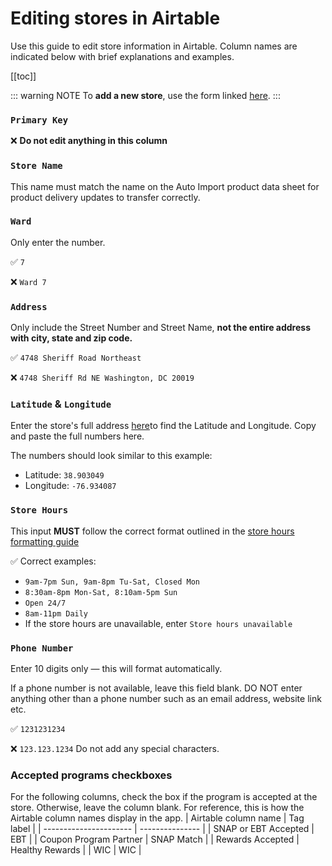 # Editing stores in Airtable
Use this guide to edit store information in Airtable. Column names are indicated below with brief explanations and examples.

[[toc]]

::: warning NOTE
To **add a new store**, use the form linked [here](links.html#airtable-forms).
:::

### `Primary Key`

:x: **Do not edit anything in this column**

### `Store Name`

This name must match the name on the Auto Import product data sheet for product delivery updates to transfer correctly.

### `Ward`

Only enter the number.

:white_check_mark: `7`

:x: `Ward 7`

### `Address`

Only include the Street Number and Street Name, **not the entire address with city, state and zip code.**

:white_check_mark: `4748 Sheriff Road Northeast`

:x: `4748 Sheriff Rd NE Washington, DC 20019`

### `Latitude` & `Longitude`

Enter the store's full address [here](https://www.latlong.net/)to find the Latitude and Longitude. Copy and paste the full numbers here.

The numbers should look similar to this example:
- Latitude: `38.903049`
- Longitude: `-76.934087`

### `Store Hours`

This input **MUST** follow the correct format outlined in the [store hours formatting guide](./storehours.md)

:white_check_mark: Correct examples:

- `9am-7pm Sun, 9am-8pm Tu-Sat, Closed Mon`
- `8:30am-8pm Mon-Sat, 8:10am-5pm Sun`
- `Open 24/7`
- `8am-11pm Daily`
- If the store hours are unavailable, enter `Store hours unavailable`

### `Phone Number`

Enter 10 digits only — this will format automatically.

If a phone number is not available, leave this field blank. DO NOT enter anything other than a phone number such as an email address, website link etc.

:white_check_mark: `1231231234`

:x: `123.123.1234` Do not add any special characters.

### Accepted programs checkboxes

For the following columns, check the box if the program is accepted at the store. Otherwise, leave the column blank. For reference, this is how the Airtable column names display in the app.
| Airtable column name   | Tag label       |
| ---------------------- | --------------- |
| SNAP or EBT Accepted   | EBT             |
| Coupon Program Partner | SNAP Match      |
| Rewards Accepted       | Healthy Rewards |
| WIC                    | WIC             |

